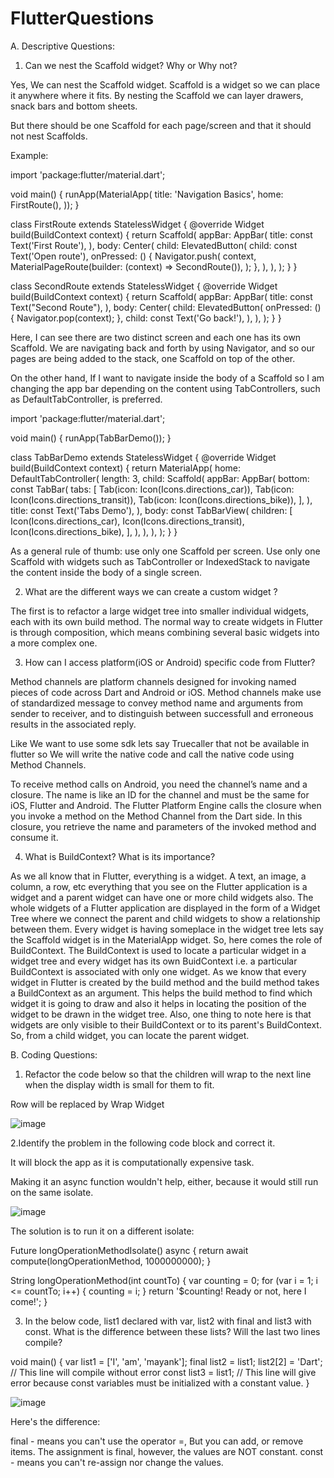 # FlutterQuestions

A. Descriptive Questions:
1. Can we nest the Scaffold widget? Why or Why not?

Yes, We can nest the Scaffold widget. Scaffold is a widget so we can place it anywhere where it fits. By nesting the Scaffold we can layer drawers, snack bars and bottom sheets.

But there should be one Scaffold for each page/screen and that it should not nest Scaffolds.

Example:

import 'package:flutter/material.dart';

void main() {
  runApp(MaterialApp(
    title: 'Navigation Basics',
    home: FirstRoute(),
  ));
}

class FirstRoute extends StatelessWidget {
  @override
  Widget build(BuildContext context) {
    return Scaffold(
      appBar: AppBar(
        title: const Text('First Route'),
      ),
      body: Center(
        child: ElevatedButton(
          child: const Text('Open route'),
          onPressed: () {
            Navigator.push(
              context,
              MaterialPageRoute(builder: (context) => SecondRoute()),
            );
          },
        ),
      ),
    );
  }
}

class SecondRoute extends StatelessWidget {
  @override
  Widget build(BuildContext context) {
    return Scaffold(
      appBar: AppBar(
        title: const Text("Second Route"),
      ),
      body: Center(
        child: ElevatedButton(
          onPressed: () {
            Navigator.pop(context);
          },
          child: const Text('Go back!'),
        ),
      ),
    );
  }
}

Here, I can see there are two distinct screen and each one has its own Scaffold. We are navigating back and forth by using Navigator, and so our pages are being added to the stack, one Scaffold on top of the other.

On the other hand,  If I want to navigate inside the body of a Scaffold so I am changing the app bar depending on the content using TabControllers, such as DefaultTabController, is preferred. 

import 'package:flutter/material.dart';

void main() {
  runApp(TabBarDemo());
}

class TabBarDemo extends StatelessWidget {
  @override
  Widget build(BuildContext context) {
    return MaterialApp(
      home: DefaultTabController(
        length: 3,
        child: Scaffold(
          appBar: AppBar(
            bottom: const TabBar(
              tabs: [
                Tab(icon: Icon(Icons.directions_car)),
                Tab(icon: Icon(Icons.directions_transit)),
                Tab(icon: Icon(Icons.directions_bike)),
              ],
            ),
            title: const Text('Tabs Demo'),
          ),
          body: const TabBarView(
            children: [
              Icon(Icons.directions_car),
              Icon(Icons.directions_transit),
              Icon(Icons.directions_bike),
            ],
          ),
        ),
      ),
    );
  }
}

As a general rule of thumb: use only one Scaffold per screen. Use only one Scaffold with widgets such as TabController or IndexedStack to navigate the content inside the body of a single screen.

2. What are the different ways we can create a custom widget ?

The first is to refactor a large widget tree into smaller individual widgets, each with its own build method.
The normal way to create widgets in Flutter is through composition, which means combining several basic widgets into a more complex one.


3. How can I access platform(iOS or Android) specific code from Flutter?

Method channels are platform channels designed for invoking named pieces of code across Dart and Android or iOS. Method channels make use of standardized message to convey method name and arguments from sender to receiver, and to distinguish between successfull and erroneous results in the associated reply.

Like We want to use some sdk lets say Truecaller that not be available in flutter so We will write the native code and call the native code using Method Channels.

To receive method calls on Android, you need the channel’s name and a closure. The name is like an ID for the channel and must be the same for iOS, Flutter and Android. The Flutter Platform Engine calls the closure when you invoke a method on the Method Channel from the Dart side. In this closure, you retrieve the name and parameters of the invoked method and consume it.

4. What is BuildContext? What is its importance?

As we all know that in Flutter, everything is a widget. A text, an image, a column, a row, etc everything that you see on the Flutter application is a widget and a parent widget can have one or more child widgets also. The whole widgets of a Flutter application are displayed in the form of a Widget Tree where we connect the parent and child widgets to show a relationship between them. Every widget is having someplace in the widget tree lets say the Scaffold widget is in the MaterialApp widget.
So, here comes the role of BuildContext. The BuildContext is used to locate a particular widget in a widget tree and every widget has its own BuidContext i.e. a particular BuildContext is associated with only one widget.
As we know that every widget in Flutter is created by the build method and the build method takes a BuildContext as an argument. This helps the build method to find which widget it is going to draw and also it helps in locating the position of the widget to be drawn in the widget tree.
Also, one thing to note here is that widgets are only visible to their BuildContext or to its parent's BuildContext. So, from a child widget, you can locate the parent widget.


B. Coding Questions:

1. Refactor the code below so that the children will wrap to the next line when
the display width is small for them to fit.

Row will be replaced by Wrap Widget

![image](https://user-images.githubusercontent.com/16149915/192161182-40e3565b-9abd-4092-9d3f-825e9088c4d8.png)


2.Identify the problem in the following code block and correct it.

It will block the app as it is computationally expensive task.

Making it an async function wouldn't help, either, because it would still run on the same isolate.

![image](https://user-images.githubusercontent.com/16149915/192158762-9f61ff76-e3e0-4e48-b8a9-e025c47cb5af.png)

The solution is to run it on a different isolate:

Future<String> longOperationMethodIsolate() async {
  return await compute(longOperationMethod, 1000000000);
}

String longOperationMethod(int countTo) {
  var counting = 0;
  for (var i = 1; i <= countTo; i++) {
    counting = i;
  }
  return '$counting! Ready or not, here I come!';
}


3. In the below code, list1 declared with var, list2 with final and list3 with const.
What is the difference between these lists? Will the last two lines compile?

void main() {
  var list1 = ['I', 'am', 'mayank'];
  final list2 = list1;
  list2[2] = 'Dart'; // This line will compile without error
  const list3 = list1; // This line will give error because const variables must be initialized with a constant value.
}

![image](https://user-images.githubusercontent.com/16149915/192159130-39482a95-390e-408b-a77c-c6e4665591d4.png)

Here's the difference:

final - means you can't use the operator =, But you can add, or remove items. The assignment is final, however, the values are NOT constant.
const - means you can't re-assign nor change the values.
